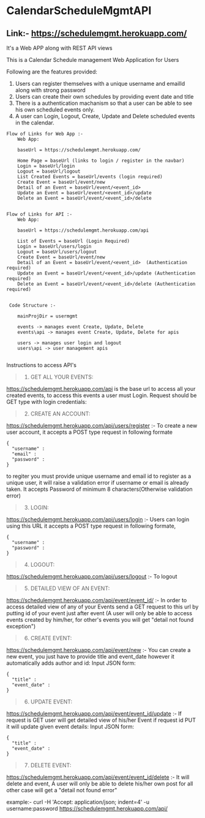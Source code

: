 # CalendarScheduleMgmtAPI

## Link:- https://schedulemgmt.herokuapp.com/

It's a Web APP along with REST API views

This is a Calendar Schedule management Web Application for Users

Following are the features provided:
1. Users can register themselves with a unique username and emailId along with strong password
2. Users can create their own schedules by providing event date and title
3. There is a authentication machanism so that a user can be able to see his own scheduled events only.
4. A user can Login, Logout, Create, Update and Delete scheduled events in the calendar.
```
Flow of Links for Web App :-
    Web App:
    
    baseUrl = https://schedulemgmt.herokuapp.com/
    
    Home Page = baseUrl (links to login / register in the navbar)
    Login = baseUrl/login
    Logout = baseUrl/logout
    List Created Events = baseUrl/events (login required)
    Create Event = baseUrl/event/new
    Detail of an Event = baseUrl/event/<event_id>
    Update an Event = baseUrl/event/<event_id>/update
    Delete an Event = baseUrl/event/<event_id>/delete
    
```    


```
Flow of Links for API :-
    Web App:
    
    baseUrl = https://schedulemgmt.herokuapp.com/api
    
    List of Events = baseUrl (Login Required)
    Login = baseUrl/users/login
    Logout = baseUrl/users/logout
    Create Event = baseUrl/event/new
    Detail of an Event = baseUrl/event/<event_id>  (Authentication required)
    Update an Event = baseUrl/event/<event_id>/update (Authentication required)
    Delete an Event = baseUrl/event/<event_id>/delete (Authentication required)
    
``` 
```
 Code Structure :-
    
    mainProjDir = usermgmt
    
    events -> manages event Create, Update, Delete
    events\api -> manages event Create, Update, Delete for apis
    
    users -> manages user login and logout
    users\api -> user management apis
    
``` 

Instructions to access API's

>1. GET ALL YOUR EVENTS:

https://schedulemgmt.herokuapp.com/api is the base url to access all your created events, to access this events a user must Login.
  Request should be GET type with login credentials: 
  
>2. CREATE AN ACCOUNT:

https://schedulemgmt.herokuapp.com/api/users/register :- To create a new user account, it accepts a POST type request in following formate
```
{
  "username" :
  "email" :
  "password" :
}
```

to regiter you must provide unique username and email id to register as a unique user, it will raise a validation error if username or email is already taken. It accepts Password of minimum 8 characters(Otherwise validation error)

>3. LOGIN:

https://schedulemgmt.herokuapp.com/api/users/login :- Users can login using this URL it accepts a POST type request in following formate,

```
{
  "username" :
  "password" :
}

```

>4. LOGOUT:

https://schedulemgmt.herokuapp.com/api/users/logout :- To logout


>5. DETAILED VIEW OF AN EVENT:

https://schedulemgmt.herokuapp.com/api/event/event_id/ :- In order to access detailed view of any of your Events send a GET request to this url by putting id of your event just after event (A user will only be able to access events created by him/her, for other's events you will get "detail not found exception")

>6. CREATE EVENT:

 https://schedulemgmt.herokuapp.com/api/event/new :- You can create a new event, you just have to provide title and event_date however it automatically adds author and id:
Input JSON form:
  ```
  {
    "title" :
    "event_date" :
  }
  ```

>6. UPDATE EVENT:

 https://schedulemgmt.herokuapp.com/api/event/event_id/update :- If request is GET user will get detailed view of his/her Event if request id PUT it will update given event details:
Input JSON form:
  ```
  {
    "title" :
    "event_date" :
  }
  ```
  
>7. DELETE EVENT:

https://schedulemgmt.herokuapp.com/api/event/event_id/delete :- It will delete and event, A user will only be able to delete his/her own post for all other case will get a "detail not found error"


example:- curl -H 'Accept: application/json; indent=4' -u username:password https://schedulemgmt.herokuapp.com/api/
